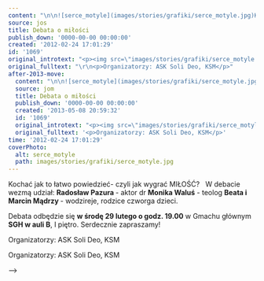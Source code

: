 ```yaml
---
content: "\n\n![serce_motyle](images/stories/grafiki/serce_motyle.jpg)Kochać jak to łatwo powiedzieć- czyli jak wygrać MIŁOŚĆ?\n\_\nW debacie wezmą udział:\n**Radosław Pazura&nbsp;**- aktor\ndr **Monika Waluś** - teolog\n**Beata i Marcin Mądrzy&nbsp;**- wodzireje, rodzice czworga dzieci.\n\nDebata odbędzie się **w środę 29 lutego o godz. 19.00** w Gmachu głównym **SGH w auli B**, I piętro.\nSerdecznie zapraszamy!\n\_\n\n<!--{{intro-break}}-->\n\nOrganizatorzy: ASK Soli Deo, KSM\n\n\n<!--CONTENT FROM OLD SERVER (jos before 2013): \n\n![serce_motyle](images/stories/grafiki/serce_motyle.jpg)Kochać jak to łatwo powiedzieć- czyli jak wygrać MIŁOŚĆ?\n\r\n\n\_\n\r\n\nW debacie wezmą udział:\n\r\n\n**Radosław Pazura&nbsp;**- aktor\n\r\n\ndr **Monika Waluś** - teolog\n**Beata i Marcin Mądrzy&nbsp;**- wodzireje, rodzice czworga dzieci.\n\nDebata odbędzie się **w środę 29 lutego o godz. 19.00** w Gmachu głównym **SGH w auli B**, I piętro.\n\r\n\nSerdecznie zapraszamy!\n\r\n\n\_\n\r\n\n<!--{{intro-break}}-->\n\r\n\nOrganizatorzy: ASK Soli Deo, KSM\n\n-->"
source: jos
title: Debata o miłości
publish_down: '0000-00-00 00:00:00'
created: '2012-02-24 17:01:29'
id: '1069'
original_introtext: "<p><img src=\"images/stories/grafiki/serce_motyle.jpg\" width=\"128\" height=\"128\" alt=\"serce_motyle\" style=\"float: left; margin-right: 10px;\" /><span style=\"font-size: 14pt;\">Kochać jak to łatwo powiedzieć- czyli jak wygrać MIŁOŚĆ?</span></p>\r\n<p>\_</p>\r\n<p>W debacie wezmą udział:</p>\r\n<p><strong>Radosław Pazura&nbsp;</strong>- aktor</p>\r\n<p>dr <strong>Monika Waluś</strong> - teolog<br /><strong>Beata i Marcin Mądrzy&nbsp;</strong>- wodzireje, rodzice czworga dzieci.<br /><br />Debata odbędzie się <strong>w środę 29 lutego o godz. 19.00</strong> w Gmachu głównym <strong>SGH w auli B</strong>, I piętro.</p>\r\n<p>Serdecznie zapraszamy!</p>\r\n<p>\_</p>\r\n"
original_fulltext: "\r\n<p>Organizatorzy: ASK Soli Deo, KSM</p>"
after-2013-move:
  content: "\n\n![serce_motyle](images/stories/grafiki/serce_motyle.jpg)Kochać jak to łatwo powiedzieć- czyli jak wygrać MIŁOŚĆ?\n\_\nW debacie wezmą udział:\n**Radosław Pazura&nbsp;**- aktor\ndr **Monika Waluś** - teolog\n**Beata i Marcin Mądrzy&nbsp;**- wodzireje, rodzice czworga dzieci.\n\nDebata odbędzie się **w środę 29 lutego o godz. 19.00** w Gmachu głównym **SGH w auli B**, I piętro.\nSerdecznie zapraszamy!\n\_\n\n<!--{{intro-break}}-->\n\nOrganizatorzy: ASK Soli Deo, KSM\n"
  source: jom
  title: Debata o miłości
  publish_down: '0000-00-00 00:00:00'
  created: '2013-05-08 20:59:32'
  id: '1069'
  original_introtext: "<p><img src=\"images/stories/grafiki/serce_motyle.jpg\" width=\"128\" height=\"128\" alt=\"serce_motyle\" style=\"float: left; margin-right: 10px;\" /><span style=\"font-size: 14pt;\">Kochać jak to łatwo powiedzieć- czyli jak wygrać MIŁOŚĆ?</span></p>\n<p>\_</p>\n<p>W debacie wezmą udział:</p>\n<p><strong>Radosław Pazura&nbsp;</strong>- aktor</p>\n<p>dr <strong>Monika Waluś</strong> - teolog<br /><strong>Beata i Marcin Mądrzy&nbsp;</strong>- wodzireje, rodzice czworga dzieci.<br /><br />Debata odbędzie się <strong>w środę 29 lutego o godz. 19.00</strong> w Gmachu głównym <strong>SGH w auli B</strong>, I piętro.</p>\n<p>Serdecznie zapraszamy!</p>\n<p>\_</p>"
  original_fulltext: '<p>Organizatorzy: ASK Soli Deo, KSM</p>'
time: '2012-02-24 17:01:29'
coverPhoto:
  alt: serce_motyle
  path: images/stories/grafiki/serce_motyle.jpg
---
```

Kochać jak to łatwo powiedzieć- czyli jak wygrać MIŁOŚĆ?
 
W debacie wezmą udział:
**Radosław Pazura&nbsp;**- aktor
dr **Monika Waluś** - teolog
**Beata i Marcin Mądrzy&nbsp;**- wodzireje, rodzice czworga dzieci.

Debata odbędzie się **w środę 29 lutego o godz. 19.00** w Gmachu głównym **SGH w auli B**, I piętro.
Serdecznie zapraszamy!
 

<!--{{intro-break}}-->

Organizatorzy: ASK Soli Deo, KSM


<!--CONTENT FROM OLD SERVER (jos before 2013): 

Kochać jak to łatwo powiedzieć- czyli jak wygrać MIŁOŚĆ?


 


W debacie wezmą udział:


**Radosław Pazura&nbsp;**- aktor


dr **Monika Waluś** - teolog
**Beata i Marcin Mądrzy&nbsp;**- wodzireje, rodzice czworga dzieci.

Debata odbędzie się **w środę 29 lutego o godz. 19.00** w Gmachu głównym **SGH w auli B**, I piętro.


Serdecznie zapraszamy!


 


<!--{{intro-break}}-->


Organizatorzy: ASK Soli Deo, KSM

-->

<!--{{json:{"created_date":"2012-02-24 17:01:29","publish_down":"0000-00-00 00:00:00","id":"1069"}}}-->